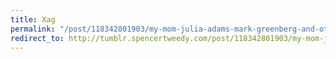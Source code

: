 ```yaml
---
title: Xag
permalink: "/post/118342801903/my-mom-julia-adams-mark-greenberg-and-others-who"
redirect_to: http://tumblr.spencertweedy.com/post/118342801903/my-mom-julia-adams-mark-greenberg-and-others-who
---
```


